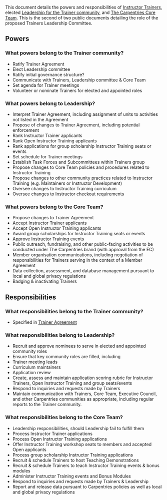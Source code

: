 This document details the powers and responsibilities of [Instructor Trainers](https://docs.carpentries.org/topic_folders/instructor_training/duties_agreement.html), elected [Leadership for the Trainer community](https://github.com/carpentries/trainers/blob/main/governance.md), and [The Carpentries Core Team](https://carpentries.org/team/). This is the second of two public documents detailing the role of the proposed Trainers Leadership Committee.

## Powers

### What powers belong to the Trainer community?
* Ratify Trainer Agreement
* Elect Leadership committee
* Ratify initial governance structure?
* Communicate with Trainers, Leadership committee & Core Team
* Set agenda for Trainer meetings
* Volunteer or nominate Trainers for elected and appointed roles

### What powers belong to Leadership?
* Interpret Trainer Agreement, including assignment of units to activities not listed in the Agreement
* Propose of changes to Trainer Agreement, including potential enforcement
* Rank Instructor Trainer applicants 
* Rank Open Instructor Training applicants 
* Rank applications for group scholarship Instructor Training seats or events
* Set schedule for Trainer meetings
* Establish Task Forces and Subcommittees within Trainers group
* Propose changes to Core Team policies and procedures related to Instructor Training
* Propose changes to other community practices related to Instructor Training (e.g. Maintainers or Instructor Development)
* Oversee changes to Instructor Training curriculum
* Oversee changes to Instructor checkout requirements

### What powers belong to the Core Team?
* Propose changes to Trainer Agreement
* Accept Instructor Trainer applicants
* Accept Open Instructor Training applicants
* Award group scholarships for Instructor Training seats or events
* Approve Instructor Training events
* Public outreach, fundraising, and other public-facing activities to be conducted under The Carpentries brand (with approval from the EC)
* Member organisation communications, including negotiation of responsibilities for Trainers serving in the context of a Member Agreement
* Data collection, assessment, and database management pursuant to local and global privacy regulations
* Badging & inactivating Trainers

## Responsibilities

### What responsibilities belong to the Trainer community?
* Specified in [Trainer Agreement](https://docs.carpentries.org/topic_folders/instructor_training/duties_agreement.html#trainer-agreement)

### What responsibilities belong to Leadership?
* Recruit and approve nominees to serve in elected and appointed community roles
* Ensure that key community roles are filled, including
* Trainer meeting leads
* Curriculum maintainers
* Application review 
* Create, assess and maintain application scoring rubric for Instructor Trainers, Open Instructor Training and group seats/events
* Respond to inquiries and requests made by Trainers
* Maintain communication with Trainers, Core Team, Executive Council, and other Carpentries communities as appropriate, including regular reports to the Trainer community.


### What responsibilities belong to the Core Team?
* Leadership responsibilities, should Leadership fail to fulfill them
* Process Instructor Trainer applications
* Process Open Instructor Training applications
* Offer Instructor Training workshop seats to members and accepted Open applicants
* Process group scholarship Instructor Training applications
* Recruit & schedule Trainers to host Teaching Demonstrations
* Recruit & schedule Trainers to teach Instructor Training events & bonus modules
* Administer Instructor Training events and Bonus Modules
* Respond to inquiries and requests made by Trainers & Leadership
* Report and release data pursuant to Carpentries policies as well as local and global privacy regulations
